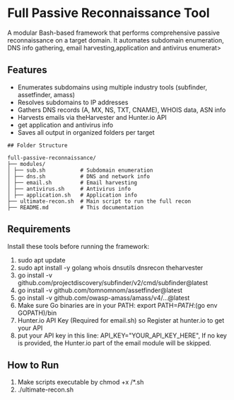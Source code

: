 # Full Passive Reconnaissance Tool

A modular Bash-based framework that performs comprehensive passive reconnaissance on a target domain. It automates subdomain enumeration, DNS info gathering, email harvesting,application and antivirus enumerat>

## Features

- Enumerates subdomains using multiple industry tools (subfinder, assetfinder, amass)  
- Resolves subdomains to IP addresses  
- Gathers DNS records (A, MX, NS, TXT, CNAME), WHOIS data, ASN info  
- Harvests emails via theHarvester and Hunter.io API  
- get application and antivirus info
- Saves all output in organized folders per target  

```
## Folder Structure

full-passive-reconnaissance/
├── modules/
│ ├── sub.sh           # Subdomain enumeration
│ ├── dns.sh           # DNS and network info
│ ├── email.sh         # Email harvesting
│ ├── antivirus.sh     # Antivirus info 
│ ├── application.sh   # Application info 
├── ultimate-recon.sh  # Main script to run the full recon
├── README.md          # This documentation
```

## Requirements

Install these tools before running the framework:
1) sudo apt update
2) sudo apt install -y golang whois dnsutils dnsrecon theharvester
3) go install -v github.com/projectdiscovery/subfinder/v2/cmd/subfinder@latest
4) go install -v github.com/tomnomnom/assetfinder@latest    
5) go install -v github.com/owasp-amass/amass/v4/...@latest
6) Make sure Go binaries are in your PATH: export PATH=$PATH:$(go env GOPATH)/bin
7) Hunter.io API Key (Required for email.sh) so Register at hunter.io to get your API
8) put your API key in this line: API_KEY="YOUR_API_KEY_HERE", If no key is provided, the Hunter.io part of the email module will be skipped.

## How to Run
1) Make scripts executable by chmod +x /*.sh
2) ./ultimate-recon.sh 
